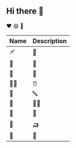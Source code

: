 ## Hi there 👋

♥ 😄 🥇

|Name|Description|
|:---|:-----|
| 🩹 | 🥈 |
| 🧮 | 🧃 |
| 📇 | 👼 |
| 🧑‍🎨 | ⏰ |
| 🥈 | 🔤 |
| 🦫 | 🧑‍🚀 |
| 🔡 | 🍎 |
| 🦡 | 🛺 |
| 🤱 | 🥑 |
